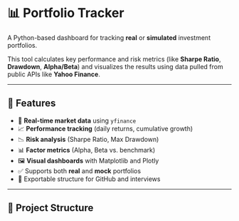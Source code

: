 # 📊 Portfolio Tracker

A Python-based dashboard for tracking **real** or **simulated** investment portfolios.

This tool calculates key performance and risk metrics (like **Sharpe Ratio**, **Drawdown**, **Alpha/Beta**) and visualizes the results using data pulled from public APIs like **Yahoo Finance**.

---

## 🚀 Features

- 🔄 **Real-time market data** using `yfinance`  
- 📈 **Performance tracking** (daily returns, cumulative growth)  
- 📉 **Risk analysis** (Sharpe Ratio, Max Drawdown)  
- 📊 **Factor metrics** (Alpha, Beta vs. benchmark)  
- 🖼️ **Visual dashboards** with Matplotlib and Plotly  
- ✅ Supports both **real** and **mock** portfolios  
- 📁 Exportable structure for GitHub and interviews  

---

## 📂 Project Structure

